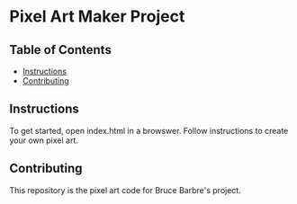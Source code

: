 # Pixel Art Maker Project

## Table of Contents

* [Instructions](#instructions)
* [Contributing](#contributing)

## Instructions

To get started, open index.html in a browswer. Follow instructions to create your own pixel art.

## Contributing

This repository is the pixel art code for Bruce Barbre's project. 
